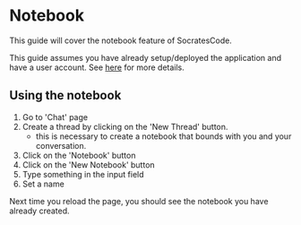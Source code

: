 # Notebook

This guide will cover the notebook feature of SocratesCode.

This guide assumes you have already setup/deployed the application and have a user account. See [here](auth.md) for more details.

## Using the notebook
1. Go to 'Chat' page
2. Create a thread by clicking on the 'New Thread' button.
    - this is necessary to create a notebook that bounds with you and your conversation.
2. Click on the 'Notebook' button
3. Click on the 'New Notebook' button
4. Type something in the input field
5. Set a name

Next time you reload the page, you should see the notebook you have already created.

